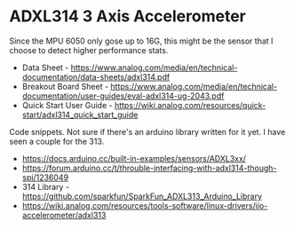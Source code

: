 # ADXL314 3 Axis Accelerometer

Since the MPU 6050 only gose up to 16G, this might be the sensor that I choose to detect higher performance stats.

* Data Sheet - https://www.analog.com/media/en/technical-documentation/data-sheets/adxl314.pdf
* Breakout Board Sheet - https://www.analog.com/media/en/technical-documentation/user-guides/eval-adxl314-ug-2043.pdf
* Quick Start User Guide - https://wiki.analog.com/resources/quick-start/adxl314_quick_start_guide


Code snippets. Not sure if there's an arduino library written for it yet. I have seen a couple for the 313.
* https://docs.arduino.cc/built-in-examples/sensors/ADXL3xx/
* https://forum.arduino.cc/t/throuble-interfacing-with-adxl314-though-spi/1236049
* 314 Library - https://github.com/sparkfun/SparkFun_ADXL313_Arduino_Library
* https://wiki.analog.com/resources/tools-software/linux-drivers/iio-accelerometer/adxl313